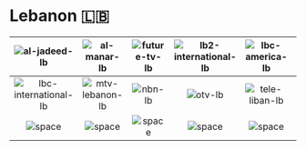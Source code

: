 # Lebanon 🇱🇧

| ![al-jadeed-lb] | ![al-manar-lb] | ![future-tv-lb] | ![lb2-international-lb] | ![lbc-america-lb] | ![lbc-europe-lb] |
|:---:|:---:|:---:|:---:|:---:|:---:|
| ![lbc-international-lb] | ![mtv-lebanon-lb] | ![nbn-lb] | ![otv-lb] | ![tele-liban-lb] | ![tele-lumiere-lb] |
| ![space]| ![space]| ![space]| ![space]| ![space]| ![space]|


[al-jadeed-lb]:al-jadeed-lb.png
[al-manar-lb]:al-manar-lb.png
[future-tv-lb]:future-tv-lb.png
[lb2-international-lb]:lb2-international-lb.png
[lbc-america-lb]:lbc-america-lb.png
[lbc-europe-lb]:lbc-europe-lb.png
[lbc-international-lb]:lbc-international-lb.png
[mtv-lebanon-lb]:mtv-lebanon-lb.png
[nbn-lb]:nbn-lb.png
[otv-lb]:otv-lb.png
[tele-liban-lb]:tele-liban-lb.png
[tele-lumiere-lb]:tele-lumiere-lb.png

[space]:../../misc/space-1500.png

